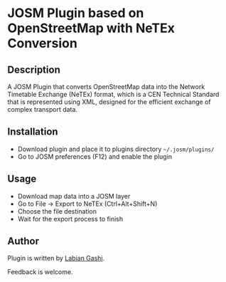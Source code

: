 # JOSM Plugin based on OpenStreetMap with NeTEx Conversion

Description
------
A JOSM Plugin that converts OpenStreetMap data into the Network Timetable Exchange (NeTEx) format, which is a CEN Technical Standard that is represented using XML, designed for the efficient exchange of complex transport data.

Installation
------
* Download plugin and place it to plugins directory `~/.josm/plugins/`
* Go to JOSM preferences (F12) and enable the plugin

Usage
-----
* Download map data into a JOSM layer
* Go to File -> Export to NeTEx (Ctrl+Alt+Shift+N)
* Choose the file destination
* Wait for the export process to finish

Author
------

Plugin is written by [Labian Gashi](https://gitlab.com/labiangashi).

Feedback is welcome.
